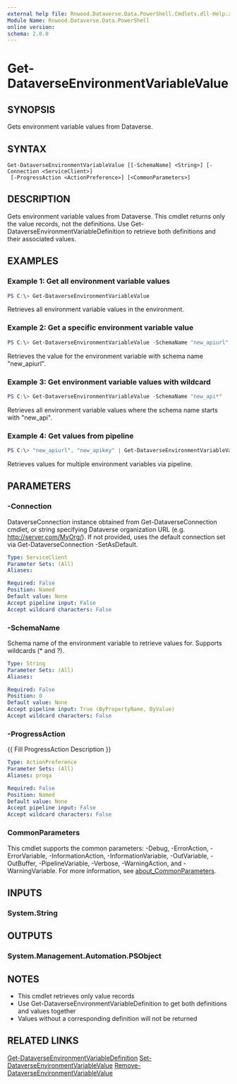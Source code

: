 ```yaml
---
external help file: Rnwood.Dataverse.Data.PowerShell.Cmdlets.dll-Help.xml
Module Name: Rnwood.Dataverse.Data.PowerShell
online version:
schema: 2.0.0
---
```


# Get-DataverseEnvironmentVariableValue

## SYNOPSIS
Gets environment variable values from Dataverse.

## SYNTAX

```
Get-DataverseEnvironmentVariableValue [[-SchemaName] <String>] [-Connection <ServiceClient>]
 [-ProgressAction <ActionPreference>] [<CommonParameters>]
```

## DESCRIPTION
Gets environment variable values from Dataverse. This cmdlet returns only the value records, not the definitions.
Use Get-DataverseEnvironmentVariableDefinition to retrieve both definitions and their associated values.

## EXAMPLES

### Example 1: Get all environment variable values
```powershell
PS C:\> Get-DataverseEnvironmentVariableValue
```

Retrieves all environment variable values in the environment.

### Example 2: Get a specific environment variable value
```powershell
PS C:\> Get-DataverseEnvironmentVariableValue -SchemaName "new_apiurl"
```

Retrieves the value for the environment variable with schema name "new_apiurl".

### Example 3: Get environment variable values with wildcard
```powershell
PS C:\> Get-DataverseEnvironmentVariableValue -SchemaName "new_api*"
```

Retrieves all environment variable values where the schema name starts with "new_api".

### Example 4: Get values from pipeline
```powershell
PS C:\> "new_apiurl", "new_apikey" | Get-DataverseEnvironmentVariableValue
```

Retrieves values for multiple environment variables via pipeline.

## PARAMETERS

### -Connection
DataverseConnection instance obtained from Get-DataverseConnection cmdlet, or string specifying Dataverse organization URL (e.g. http://server.com/MyOrg/). If not provided, uses the default connection set via Get-DataverseConnection -SetAsDefault.

```yaml
Type: ServiceClient
Parameter Sets: (All)
Aliases:

Required: False
Position: Named
Default value: None
Accept pipeline input: False
Accept wildcard characters: False
```

### -SchemaName
Schema name of the environment variable to retrieve values for. Supports wildcards (* and ?).

```yaml
Type: String
Parameter Sets: (All)
Aliases:

Required: False
Position: 0
Default value: None
Accept pipeline input: True (ByPropertyName, ByValue)
Accept wildcard characters: False
```

### -ProgressAction
{{ Fill ProgressAction Description }}

```yaml
Type: ActionPreference
Parameter Sets: (All)
Aliases: proga

Required: False
Position: Named
Default value: None
Accept pipeline input: False
Accept wildcard characters: False
```

### CommonParameters
This cmdlet supports the common parameters: -Debug, -ErrorAction, -ErrorVariable, -InformationAction, -InformationVariable, -OutVariable, -OutBuffer, -PipelineVariable, -Verbose, -WarningAction, and -WarningVariable. For more information, see [about_CommonParameters](http://go.microsoft.com/fwlink/?LinkID=113216).

## INPUTS

### System.String
## OUTPUTS

### System.Management.Automation.PSObject
## NOTES
- This cmdlet retrieves only value records
- Use Get-DataverseEnvironmentVariableDefinition to get both definitions and values together
- Values without a corresponding definition will not be returned

## RELATED LINKS

[Get-DataverseEnvironmentVariableDefinition](Get-DataverseEnvironmentVariableDefinition.md)
[Set-DataverseEnvironmentVariableValue](Set-DataverseEnvironmentVariableValue.md)
[Remove-DataverseEnvironmentVariableValue](Remove-DataverseEnvironmentVariableValue.md)
